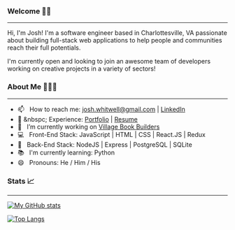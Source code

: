 ### Welcome 👋🏼 
_______________________________________________________________________________________________________________________

Hi, I'm Josh! I'm a software engineer based in Charlottesville, VA passionate about building full-stack web applications to help people and communities reach their full potentials. 

I'm currently open and looking to join an awesome team of developers working on creative projects in a variety of sectors!

### About Me 🧑🏼‍💻
_______________________________________________________________________________________________________________________

- 📫 &nbsp; How to reach me: josh.whitwell@gmail.com | [LinkedIn](https://www.linkedin.com/in/joshuawhitwell/)
- 📁 &nbspc; Experience: [Portfolio](https://joshwhitwell.com) | [Resume](https://drive.google.com/file/d/1WkWDySaA3L7HhGlOoohl7zmaHHCIvRBI/view?usp=sharing)
- 🔭 &nbsp; I’m currently working on [Village Book Builders](https://github.com/Lambda-School-Labs/village-book-builders-fe-b)
- 💻 &nbsp; Front-End Stack: JavaScript | HTML | CSS | React.JS | Redux
- 📡 &nbsp; Back-End Stack: NodeJS | Express | PostgreSQL | SQLite
- 📚 &nbsp; I'm currently learning: Python 
- 😄 &nbsp; Pronouns: He / Him / His

### Stats 📈
_______________________________________________________________________________________________________________________

[![My GitHub stats](https://github-readme-stats.vercel.app/api?username=joshwhitwell&hide=stars,issues&show_icons=true)](https://github.com/anuraghazra/github-readme-stats)

[![Top Langs](https://github-readme-stats.vercel.app/api/top-langs/?username=joshwhitwell&hide=ruby&layout=compact&language_count=4)](https://github.com/anuraghazra/github-readme-stats)


